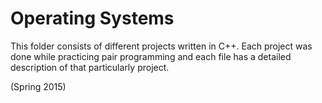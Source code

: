 Operating Systems
==================
This folder consists of different projects written in C++.
Each project was done while practicing pair programming and each file has a detailed description of that particularly project.

(Spring 2015)
